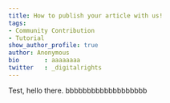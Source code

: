 ```yaml
---
title: How to publish your article with us!
tags:
- Community Contribution
- Tutorial
show_author_profile: true
author: Anonymous
bio       : aaaaaaaa
twitter   : _digitalrights
---
```


Test, hello there.
bbbbbbbbbbbbbbbbbbb
